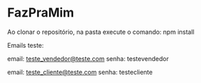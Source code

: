 # FazPraMim

Ao clonar o repositório, na pasta execute o comando:
npm install

Emails teste:

email: teste_vendedor@teste.com
senha: testevendedor

email: teste_cliente@teste.com
senha: testecliente
